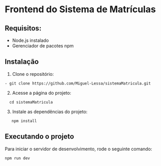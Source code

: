 # Frontend do Sistema de Matrículas

## Requisitos:
- Node.js instalado
- Gerenciador de pacotes npm 

## Instalação
1. Clone o repositório:
```
- git clone https://github.com/Miguel-Lessa/sistemaMatricula.git
```
2. Acesse a página do projeto:
 ```
   cd sistemaMatricula
```
3. Instale as dependências do projeto:
```
   npm install
```
## Executando o projeto
Para iniciar o servidor de desenvolvimento, rode o seguinte comando:
```
npm run dev
```
